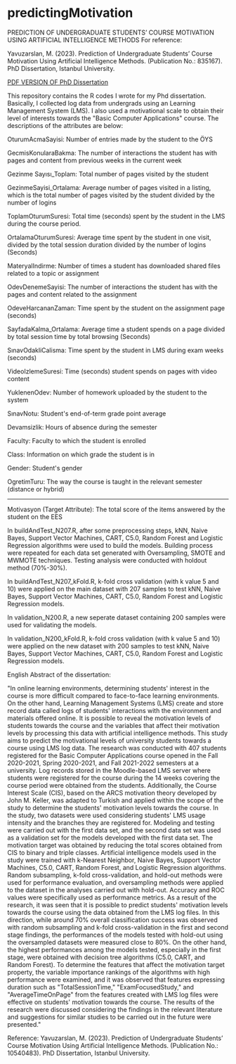 # predictingMotivation
PREDICTION OF UNDERGRADUATE STUDENTS’ COURSE MOTIVATION USING ARTIFICIAL INTELLIGENCE METHODS
For reference: 

Yavuzarslan, M. (2023). Prediction of Undergraduate Students’ Course Motivation Using Artificial Intelligence Methods. (Publication No.: 835167). PhD Dissertation, Istanbul University.

[PDF VERSION OF PhD Dissertation](https://www.researchgate.net/profile/Mithat-Yavuzarslan/publication/376456403_Yapay_Zeka_Yontemleri_ile_Universite_Ogrencilerinin_Ders_Motivasyonlarinin_Tahmin_Edilmesi_PREDICTION_OF_UNDERGRADUATE_STUDENTS'_COURSE_MOTIVATION_USING_ARTIFICIAL_INTELLIGENCE_METHODS/links/6579703a6610947889c34ad9/Yapay-Zeka-Yoentemleri-ile-Ueniversite-Oegrencilerinin-Ders-Motivasyonlarinin-Tahmin-Edilmesi-PREDICTION-OF-UNDERGRADUATE-STUDENTS-COURSE-MOTIVATION-USING-ARTIFICIAL-INTELLIGENCE-METHODS.pdf)


This repository contains the R codes I wrote for my Phd dissertation. Basically, I collected log data from undergrads using an Learning Management System (LMS).
I also used a motivational scale to obtain their level of interests towards the "Basic Computer Applications" course. The descriptions of the attributes are below:


OturumAcmaSayisi: Number of entries made by the student to the ÖYS

GecmisKonularaBakma: The number of interactions the student has with pages and content from previous weeks in the current week

Gezinme Sayısı_Toplam: Total number of pages visited by the student

GezinmeSayisi_Ortalama: Average number of pages visited in a listing, which is the total number of pages visited by the student divided by the number of logins

ToplamOturumSuresi: Total time (seconds) spent by the student in the LMS during the course period.

OrtalamaOturumSuresi: Average time spent by the student in one visit, divided by the total session duration divided by the number of logins (Seconds)

MateryalIndirme: Number of times a student has downloaded shared files related to a topic or assignment

OdevDenemeSayisi: The number of interactions the student has with the pages and content related to the assignment

OdeveHarcananZaman: Time spent by the student on the assignment page (seconds)

SayfadaKalma_Ortalama: Average time a student spends on a page divided by total session time by total browsing (Seconds)

SınavOdakliCalisma: Time spent by the student in LMS during exam weeks (seconds)

VideoIzlemeSuresi: Time (seconds) student spends on pages with video content

YuklenenOdev: Number of homework uploaded by the student to the system

SınavNotu: Student's end-of-term grade point average

Devamsizlik: Hours of absence during the semester

Faculty: Faculty to which the student is enrolled

Class: Information on which grade the student is in

Gender: Student's gender

OgretimTuru: The way the course is taught in the relevant semester (distance or hybrid)

________________________________________
Motivasyon (Target Attribute): The total score of the items answered by the student on the EES


In buildAndTest_N207.R, after some preprocessing steps, kNN, Naive Bayes, Support Vector Machines, CART, C5.0, Random Forest and Logistic Regression algorithms were used to build the models.
Building process were repeated for each data set generated with Oversampling, SMOTE and MWMOTE techniques. Testing analysis were conducted with holdout method (70%-30%).

In buildAndTest_N207_kFold.R, k-fold cross validation (with k value 5 and 10) were applied on the main dataset with 207 samples to test kNN, Naive Bayes, Support Vector Machines, CART, C5.0, Random Forest and Logistic Regression models.


In validation_N200.R, a new seperate dataset containing 200 samples were used for validating the models.

In validation_N200_kFold.R, k-fold cross validation (with k value 5 and 10) were applied on the new dataset with 200 samples to test kNN, Naive Bayes, Support Vector Machines, CART, C5.0, Random Forest and Logistic Regression models.

English Abstract of the dissertation:

"In online learning environments, determining students' interest in the course is more difficult compared to face-to-face learning environments. On the other hand, Learning Management Systems (LMS) create and store record data called logs of students' interactions with the environment and materials offered online. It is possible to reveal the motivation levels of students towards the course and the variables that affect their motivation levels by processing this data with artificial intelligence methods. This study aims to predict the motivational levels of university students towards a course using LMS log data. The research was conducted with 407 students registered for the Basic Computer Applications course opened in the Fall 2020-2021, Spring 2020-2021, and Fall 2021-2022 semesters at a university. Log records stored in the Moodle-based LMS server where students were registered for the course during the 14 weeks covering the course period were obtained from the students. Additionally, the Course Interest Scale (CIS), based on the ARCS motivation theory developed by John M. Keller, was adapted to Turkish and applied within the scope of the study to determine the students' motivation levels towards the course. 
In the study, two datasets were used considering students' LMS usage intensity and the branches they are registered for. Modeling and testing were carried out with the first data set, and the second data set was used as a validation set for the models developed with the first data set. The motivation target was obtained by reducing the total scores obtained from CIS to binary and triple classes. Artificial intelligence models used in the study were trained with k-Nearest Neighbor, Naive Bayes, Support Vector Machines, C5.0, CART, Random Forest, and Logistic Regression algorithms. Random subsampling, k-fold cross-validation, and hold-out methods were used for performance evaluation, and oversampling methods were applied to the dataset in the analyses carried out with hold-out. Accuracy and ROC values were specifically used as performance metrics.
As a result of the research, it was seen that it is possible to predict students' motivation levels towards the course using the data obtained from the LMS log files. In this direction, while around 70% overall classification success was observed with random subsampling and k-fold cross-validation in the first and second stage findings, the performances of the models tested with hold-out using the oversampled datasets were measured close to 80%. On the other hand, the highest performances among the models tested, especially in the first stage, were obtained with decision tree algorithms (C5.0, CART, and Random Forest). To determine the features that affect the motivation target property, the variable importance rankings of the algorithms with high performance were examined, and it was observed that features expressing duration such as "TotalSessionTime," "ExamFocusedStudy," and "AverageTimeOnPage" from the features created with LMS log files were effective on students' motivation towards the course. The results of the research were discussed considering the findings in the relevant literature and suggestions for similar studies to be carried out in the future were presented."

Reference:
Yavuzarslan, M. (2023). Prediction of Undergraduate Students’ Course Motivation Using Artificial Intelligence Methods. (Publication No.: 10540483). PhD Dissertation, Istanbul University.



